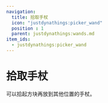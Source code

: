 ```yaml
---
navigation:
  title: 拾取手杖
  icon: "justdynathings:picker_wand"
  position : 1
  parent: justdynathings:wands.md
item_ids:
  - justdynathings:picker_wand
---
```


# 拾取手杖

可以拾起方块再放到其他位置的手杖。

<ItemImage id="justdynathings:picker_wand" scale="4.0"/>

<Recipe id="justdynathings:picker_wand" />